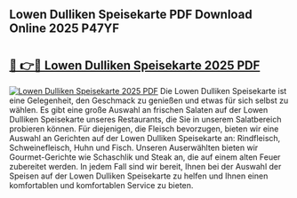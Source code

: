 ## Lowen Dulliken Speisekarte PDF Download Online 2025 P47YF

# <h2><a href="http://gc7io3.nevu.top/?p=Lowen+Dulliken+Speisekarte">🔗 👉🔴 Lowen Dulliken Speisekarte 2025 PDF</a></h2>

[![Lowen Dulliken Speisekarte 2025 PDF](https://i.imgur.com/dBaPXMq.png)](http://gc7io3.nevu.top/?p=Lowen+Dulliken+Speisekarte)
Die Lowen Dulliken Speisekarte ist eine Gelegenheit, den Geschmack zu genießen und etwas für sich selbst zu wählen. Es gibt eine große Auswahl an frischen Salaten auf der Lowen Dulliken Speisekarte unseres Restaurants, die Sie in unserem Salatbereich probieren können. Für diejenigen, die Fleisch bevorzugen, bieten wir eine Auswahl an Gerichten auf der Lowen Dulliken Speisekarte an: Rindfleisch, Schweinefleisch, Huhn und Fisch. Unseren Auserwählten bieten wir Gourmet-Gerichte wie Schaschlik und Steak an, die auf einem alten Feuer zubereitet werden. In jedem Fall sind wir bereit, Ihnen bei der Auswahl der Speisen auf der Lowen Dulliken Speisekarte zu helfen und Ihnen einen komfortablen und komfortablen Service zu bieten.

